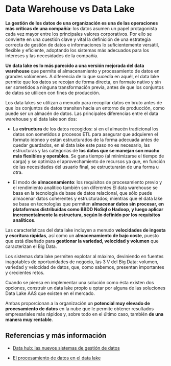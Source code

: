 # Data Warehouse vs Data Lake

**La gestión de los datos de una organización es una de las operaciones más críticas de una compañía**: los datos asumen un papel protagonista cada vez mayor entre los principales valores corporativos. Por ello se convierte en una cuestión clave y vital la definición de una estrategia correcta de gestión de datos e informaciones lo suficientemente versátil, flexible y eficiente, adoptando los sistemas más adecuados para los intereses y las necesidades de la compañía.

**Un data lake es lo más parecido a una versión mejorada del data warehouse** que permite el almacenamiento y procesamiento de datos en grandes volúmenes. A diferencia de lo que sucedía en aquél, el data lake permite que los datos se recojan de forma directa, en formato nativo y sin ser sometidos a ninguna transformación previa, antes de que los conjuntos de datos se utilicen con fines de producción.

Los data lakes se utilizan a menudo para recopilar datos en bruto antes de que los conjuntos de datos transiten hacia un entorno de producción, como puede ser un almacén de datos. Las principales diferencias entre el data warehouse y el data lake son dos:

- La **estructura** de los datos recogidos: si en el almacén tradicional los datos son sometidos a procesos ETL para asegurar que adquieren el formato idóneo y están estructurados de la forma adecuada antes de quedar guardados, en el data lake este paso no es necesario, las estructuras y las categorías de **los datos que se manejan son mucho más flexibles y operables**. Se gana tiempo (al minimizarse el tiempo de carga) y se optimiza el aprovechamiento de recursos ya que, en función de las necesidades del usuario final, se estructurarán de una forma u otra.

- El modo de **almacenamiento**: los requisitos de procesamiento previo y el rendimiento analítico también son diferentes El data warehouse se basa en la tecnología de base de datos relacional, que sólo puede almacenar datos coherentes y estructurados; mientras que el data lake se basa en tecnologías que permiten **almacenar datos sin procesar, en plataformas distribuídas como BBDD NoSql o Hadoop, y luego aplicar incrementalmente la estructura, según lo definido por los requisitos analíticos**.

Las características del data lake incluyen a menudo **velocidades de ingesta y escritura rápidas**, así como un **almacenamiento de bajo coste**, puesto que está diseñado para **gestionar la variedad, velocidad y volumen** que caracterizan el Big Data.

Los sistemas data lake permiten explotar al máximo, deviniendo en fuentes inagotables de oportunidades de negocio, las 3 V del Big Data: volumen, variedad y velocidad de datos, que, como sabemos, presentan importantes y crecientes retos.

Cuando se piensa en implementar una solución como ésta existen dos opciones, construir un data lake propio u optar por alguna de las soluciones Data Lake AAS que existen en el mercado.

Ambas proporcionan a la organización un **potencial muy elevado de procesamiento de datos** en la nube que le permite obtener resultados empresariales más rápidos y, sobre todo en el último caso, también **de una manera muy rentable**.

## Referencias y más información

- [Data hub: las nuevos sistemas de gestión de datos](https://blog.es.logicalis.com/analytics/data-hub-las-nuevos-sistemas-de-gestion-de-datos)


- [El procesamiento de datos en el data lake](https://blog.es.logicalis.com/analytics/el-procesamiento-de-datos-en-el-data-lake)

